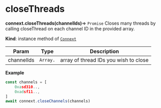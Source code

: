 # closeThreads

**connext.closeThreads\(**channelIds**\)**⇒ `Promise`  Closes many threads by calling closeThread on each channel ID in the provided array.

**Kind**: instance method of [`Connext`](../connext-client/#Connext)

| Param | Type | Description |
| --- | --- | --- |
| channelIds | `Array.` | array of thread IDs you wish to close |

**Example**

```javascript
const channels = [
    0xasd310..,
    0xadsf11..,
]
await connext.closeChannels(channels)
```




